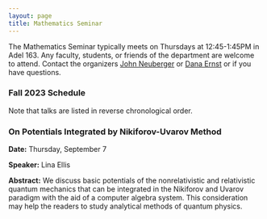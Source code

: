 ```yaml
---
layout: page
title: Mathematics Seminar
---
```


The Mathematics Seminar typically meets on Thursdays at 12:45-1:45PM in Adel 163.  Any faculty, students, or friends of the department are welcome to attend. Contact the organizers [John Neuberger](mailto:John.Neuberger@nau.edu) or [Dana Ernst](mailto:dana.ernst@nau.edu) or if you have questions.

### Fall 2023 Schedule

Note that talks are listed in reverse chronological order.

### On Potentials Integrated by Nikiforov-Uvarov Method

**Date:** Thursday, September 7

**Speaker:** Lina Ellis

**Abstract:** We discuss basic potentials of the nonrelativistic and relativistic quantum mechanics that can be integrated in the Nikiforov and Uvarov paradigm with the aid of a computer algebra system. This consideration may help the readers to study analytical methods of quantum physics.